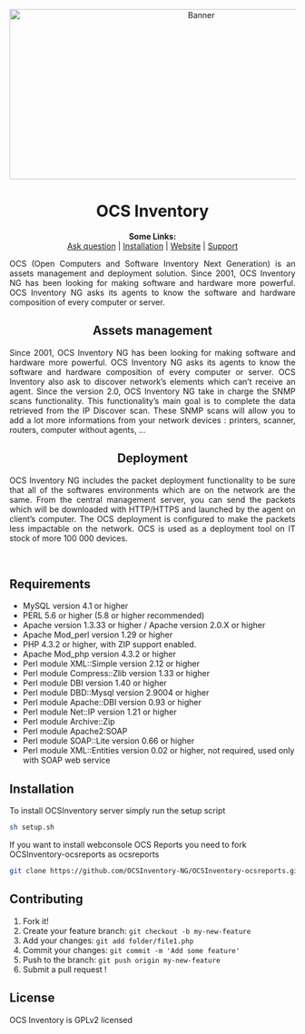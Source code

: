 <p align="center">
  <img src="https://cdn.ocsinventory-ng.org/common/banners/banner660px.png" height=300 width=660 alt="Banner">
</p>

<h1 align="center">OCS Inventory</h1>
<p align="center">
  <b>Some Links:</b><br>
  <a href="http://ask.ocsinventory-ng.org">Ask question</a> |
  <a href="#COMMING_SOON_STAY_CONNECTED">Installation</a> |
  <a href="http://www.ocsinventory-ng.org/?utm_source=github-ocs">Website</a> |
  <a href="https://www.factorfx.com/ocs-en?utm_source=github-ocs">Support</a>
</p>

<p align='justify'>
OCS (Open Computers and Software Inventory Next Generation) is an assets management and deployment solution. 
Since 2001, OCS Inventory NG has been looking for making software and hardware more powerful. 
OCS Inventory NG asks its agents to know the software and hardware composition of every computer or server.
</p>




<h2 align="center">Assets management</h2>
<p align='justify'>
Since 2001, OCS Inventory NG has been looking for making software and hardware more powerful. OCS Inventory NG asks its agents to know the software and hardware composition of every computer or server. OCS Inventory also ask to discover network’s elements which can’t receive an agent. Since the version 2.0, OCS Inventory NG take in charge the SNMP scans functionality.
This functionality’s main goal is to complete the data retrieved from the IP Discover scan. These SNMP scans will allow you to add a lot more informations from your network devices : printers, scanner, routers, computer without agents, …
</p>

<h2 align="center">Deployment</h2>
<p align='justify'>
OCS Inventory NG includes the packet deployment functionality to be sure that all of the softwares environments which are on the network are the same. From the central management server, you can send the packets which will be downloaded with HTTP/HTTPS and launched by the agent on client’s computer. The OCS deployment is configured to make the packets less impactable on the network. OCS is used as a deployment tool on IT stock of more 100 000 devices.
</p>
<br />

## Requirements
- MySQL version 4.1 or higher
- PERL 5.6 or higher (5.8 or higher recommended)
- Apache version 1.3.33 or higher / Apache version 2.0.X or higher
- Apache Mod_perl version 1.29 or higher
- PHP 4.3.2 or higher, with ZIP support enabled.
- Apache Mod_php version 4.3.2 or higher
- Perl module XML::Simple version 2.12 or higher
- Perl module Compress::Zlib version 1.33 or higher
- Perl module DBI version 1.40 or higher
- Perl module DBD::Mysql version 2.9004 or higher
- Perl module Apache::DBI version 0.93 or higher
- Perl module Net::IP version 1.21 or higher
- Perl module Archive::Zip 
- Perl module Apache2:SOAP
- Perl module SOAP::Lite version 0.66 or higher
- Perl module XML::Entities version 0.02 or higher, not required, used only with SOAP web service

## Installation
To install OCSInventory server simply run the setup script
```bash
sh setup.sh
```

If you want to install webconsole OCS Reports you need to fork OCSInventory-ocsreports as ocsreports
```bash
git clone https://github.com/OCSInventory-NG/OCSInventory-ocsreports.git ocsreports
```

## Contributing

1. Fork it!
2. Create your feature branch: `git checkout -b my-new-feature`
3. Add your changes: `git add folder/file1.php`
4. Commit your changes: `git commit -m 'Add some feature'`
5. Push to the branch: `git push origin my-new-feature`
6. Submit a pull request !

## License

OCS Inventory is GPLv2 licensed
